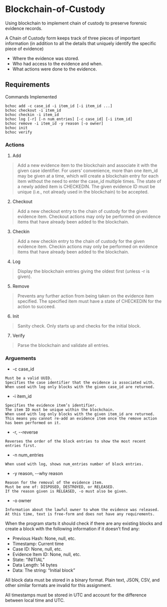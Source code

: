 # Blockchain-of-Custody
Using blockchain to implement chain of custody to preserve forensic evidence records.

A Chain of Custody form keeps track of three pieces of important information (in addition to all the details that uniquely identify the specific piece of evidence)
* Where the evidence was stored.
* Who had access to the evidence and when.
* What actions were done to the evidence.

## Requirements

Commands Implemented
```
bchoc add -c case_id -i item_id [-i item_id ...]
bchoc checkout -i item_id
bchoc checkin -i item_id
bchoc log [-r] [-n num_entries] [-c case_id] [-i item_id]
bchoc remove -i item_id -y reason [-o owner]
bchoc init
bchoc verify
```

### Actions

1. Add

> Add a new evidence item to the blockchain and associate it with the given case identifier. For users’ convenience, more than one item_id may be given at a time, which will create a blockchain entry for each item without the need to enter the case_id multiple times. The state of a newly added item is CHECKEDIN. The given evidence ID must be unique (i.e., not already used in the blockchain) to be accepted.

2. Checkout

> Add a new checkout entry to the chain of custody for the given evidence item. Checkout actions may only be performed on evidence items that have already been added to the blockchain.


3. Checkin

> Add a new checkin entry to the chain of custody for the given evidence item. Checkin actions may only be performed on evidence items that have already been added to the blockchain.


4. Log

> Display the blockchain entries giving the oldest first (unless -r is given).


5. Remove

> Prevents any further action from being taken on the evidence item specified. The specified item must have a state of CHECKEDIN for the action to succeed.


6. Init

> Sanity check. Only starts up and checks for the initial block.


7. Verify

> Parse the blockchain and validate all entries.

### Arguements

* -c case_id
```
Must be a valid UUID. 
Specifies the case identifier that the evidence is associated with. 
When used with log only blocks with the given case_id are returned.
```

* -i item_id
```
Specifies the evidence item’s identifier.
The item ID must be unique within the blockchain.
When used with log only blocks with the given item_id are returned. 
This means you cannot re-add an evidence item once the remove action has been performed on it.
```

* -r, --reverse
```
Reverses the order of the block entries to show the most recent entries first.
```

* -n num_entries
```
When used with log, shows num_entries number of block entries.
```

* -y reason, --why reason
```
Reason for the removal of the evidence item. 
Must be one of: DISPOSED, DESTROYED, or RELEASED. 
If the reason given is RELEASED, -o must also be given.
```
* -o owner
```
Information about the lawful owner to whom the evidence was released. 
At this time, text is free-form and does not have any requirements.
```



When the program starts it should check if there are any existing blocks and create a block with the following information if it doesn’t find any:

* Previous Hash: None, null, etc.
* Timestamp: Current time
* Case ID: None, null, etc.
* Evidence Item ID: None, null, etc.
* State: “INITIAL”
* Data Length: 14 bytes
* Data: The string: “Initial block”

All block data must be stored in a binary format. Plain text, JSON, CSV, and other similar formats are invalid for this assignment.

All timestamps must be stored in UTC and account for the difference between local time and UTC.